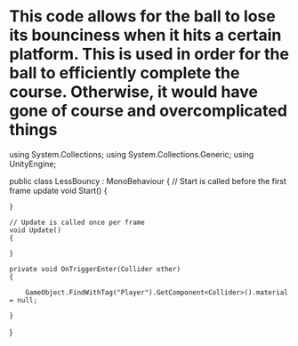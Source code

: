 # This code allows for the ball to lose its bounciness when it hits a certain platform. This is used in order for the ball to efficiently complete the course. Otherwise, it would have gone of course and overcomplicated things

using System.Collections;
using System.Collections.Generic;
using UnityEngine;

public class LessBouncy : MonoBehaviour
{
    // Start is called before the first frame update
    void Start()
    {

    }

    // Update is called once per frame
    void Update()
    {

    }

    private void OnTriggerEnter(Collider other)
    {
        
        GameObject.FindWithTag("Player").GetComponent<Collider>().material = null;
       
    }
}

